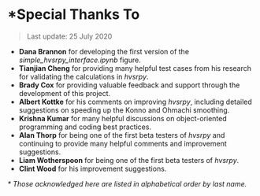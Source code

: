 # *Special Thanks To

> Last update: 25 July 2020

- __Dana Brannon__ for developing the first version of the
_simple_hvsrpy_interface.ipynb_ figure.
- __Tianjian Cheng__ for providing many helpful test cases from his research for
validating the calculations in _hvsrpy_.
- __Brady Cox__ for providing valuable feedback and support through the
development of this project.
- __Albert Kottke__ for his comments on improving _hvsrpy_,
including detailed suggestions on speeding up the Konno and Ohmachi smoothing.
- __Krishna Kumar__ for many helpful discussions on object-oriented programming
and coding best practices.
- __Alan Thorp__ for being one of the first beta testers of _hvsrpy_ and
continuing to provide many helpful comments and improvement suggestions.
- __Liam Wotherspoon__ for being one of the first beta testers of _hvsrpy_.
- __Clint Wood__ for his improvement suggestions.

_* Those acknowledged here are listed in alphabetical order by last name._
